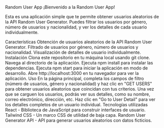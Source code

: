 Random User App
¡Bienvenido a la Random User App!

Esta es una aplicación simple que te permite obtener usuarios aleatorios de la API Random User Generator. Puedes filtrar los usuarios por género, número de usuarios y nacionalidad, y ver los detalles de cada usuario individualmente.

Características
Obtención de usuarios aleatorios de la API Random User Generator.
Filtrado de usuarios por género, número de usuarios y nacionalidad.
Visualización de detalles de usuario individualmente.
Instalación
Clona este repositorio en tu máquina local usando git clone.
Navega al directorio de la aplicación.
Ejecuta npm install para instalar las dependencias.
Ejecuta npm start para iniciar la aplicación en modo de desarrollo.
Abre http://localhost:3000 en tu navegador para ver la aplicación.
Uso
En la página principal, completa los campos de filtro (número de usuarios, género y nacionalidad) y haz clic en "GET USERS" para obtener usuarios aleatorios que coincidan con tus criterios.
Una vez que se carguen los usuarios, podrás ver sus detalles, como su nombre, correo electrónico, dirección, etc.
Haz clic en "Go to User Detail" para ver los detalles completos de un usuario individual.
Tecnologías utilizadas
React - Biblioteca de JavaScript para construir interfaces de usuario.
Tailwind CSS - Un marco CSS de utilidad de baja capa.
Random User Generator API - API para generar usuarios aleatorios con datos ficticios.